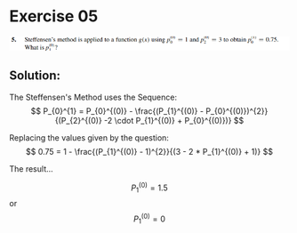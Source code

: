 # Exercise 05

![image](image.png)

## Solution:

The Steffensen's Method uses the Sequence:
$$
    P_{0}^{1} = P_{0}^{(0)} - \frac{(P_{1}^{(0)} - P_{0}^{(0)})^{2}}{(P_{2}^{(0)} -2 \cdot P_{1}^{(0)} + P_{0}^{(0)})}
$$

Replacing the values given by the question:
$$
    0.75 = 1 - \frac{(P_{1}^{(0)} - 1)^{2}}{(3 - 2 * P_{1}^{(0)} + 1)}
$$

The result...

$$
P_{1}^{(0)} = 1.5 
$$
or
$$
 P_{1}^{(0)} = 0
$$